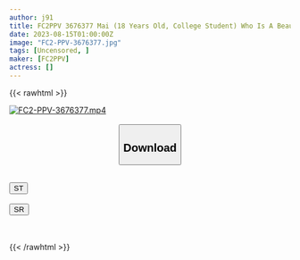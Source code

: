 ```yaml
---
author: j91
title: FC2PPV 3676377 Mai (18 Years Old, College Student) Who Is A Beautiful Busty Girl Who Is Not Sophisticated ♥ The First Step To Becoming An Adult Who Challenged Immediately After Graduating From High School Was The First Gonzo In My Life. “Ochi*Chin Feels Good…❤”
date: 2023-08-15T01:00:00Z
image: "FC2-PPV-3676377.jpg"
tags: [Uncensored, ]
maker: [FC2PPV]
actress: []
---
```



{{< rawhtml >}}

<div class="video" data-videoid="LJRrwxJgMmIRqWm">
    <a href="javascript:;">
        <img src="https://my.j91.asia/posts/FC2-PPV-3676377/FC2-PPV-3676377.jpg" width="WIDTH" height="HEIGHT" alt="FC2-PPV-3676377.mp4" loading="lazy">
    </a>
</div>

<script type="text/javascript" src="https://j91.asia/asset/on-demand-st.js"></script>

<br>
  <link rel="stylesheet" href="https://j91.asia/asset/bs5.css">
  
  <center>
  <button class="btn btn-primary" type="button" data-bs-toggle="collapse" data-bs-target=".multi-collapse" aria-expanded="false" aria-controls="multiCollapseExample1 multiCollapseExample2"><h2>Download</h2></button></center>
</p>
<div class="row">
  <div class="col">
    <div class="collapse multi-collapse" id="multiCollapseExample1">
      <div class="card card-body">
	      	      <br>
<div class="buttons">  
<a href="https://streamtape.to/v/LJRrwxJgMmIRqWm"><button class="btn-hover color-3"><i class="fa fa-download"></i> ST</button></a></div>
    </div>
  </div>
</div>
  <div class="col">
    <div class="collapse multi-collapse" id="multiCollapseExample2">
      <div class="card card-body">
	      <br>
<div class="buttons">
    <a href="https://streamruby.com/jvwm8m9w8u5r"><button class="btn-hover color-9"><i class="fa fa-download"></i> SR</button></a></div>
<br><br>
      </div>
    </div>
  </div>
</div>

{{< /rawhtml >}}